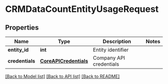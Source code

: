 # CRMDataCountEntityUsageRequest

## Properties
Name | Type | Description | Notes
------------ | ------------- | ------------- | -------------
**entity_id** | **int** | Entity identifier | 
**credentials** | [**CoreAPICredentials**](CoreAPICredentials.md) | Company API credentials | 

[[Back to Model list]](../README.md#documentation-for-models) [[Back to API list]](../README.md#documentation-for-api-endpoints) [[Back to README]](../README.md)


